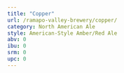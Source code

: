 ```yaml
---
title: "Copper"
url: /ramapo-valley-brewery/copper/
category: North American Ale
style: American-Style Amber/Red Ale
abv: 0
ibu: 0
srm: 0
upc: 0
---
```


